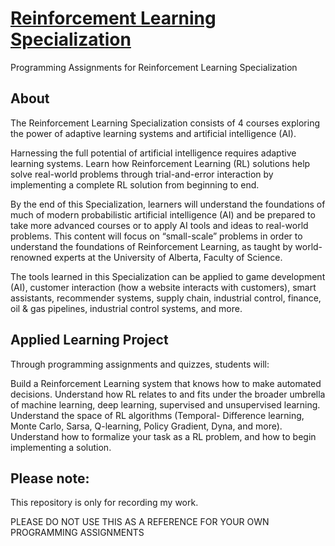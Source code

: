# [Reinforcement Learning Specialization](https://www.coursera.org/specializations/reinforcement-learning)
 Programming Assignments for Reinforcement Learning Specialization

## About
The Reinforcement Learning Specialization consists of 4 courses exploring the power of adaptive learning systems and artificial intelligence (AI).

Harnessing the full potential of artificial intelligence requires adaptive learning systems. Learn how Reinforcement Learning (RL) solutions help solve real-world problems through trial-and-error interaction by implementing a complete RL solution from beginning to end.

By the end of this Specialization, learners will understand the foundations of much of modern probabilistic artificial intelligence (AI) and be prepared to take more advanced courses or to apply AI tools and ideas to real-world problems. This content will focus on “small-scale” problems in order to understand the foundations of Reinforcement Learning, as taught by world-renowned experts at the University of Alberta, Faculty of Science.

The tools learned in this Specialization can be applied to game development (AI), customer interaction (how a website interacts with customers), smart assistants, recommender systems, supply chain, industrial control, finance, oil & gas pipelines, industrial control systems, and more.

## Applied Learning Project
Through programming assignments and quizzes, students will:

Build a Reinforcement Learning system that knows how to make automated decisions.
Understand how RL relates to and fits under the broader umbrella of machine learning, deep learning, supervised and unsupervised learning.  
Understand the space of RL algorithms (Temporal- Difference learning, Monte Carlo, Sarsa, Q-learning, Policy Gradient, Dyna, and more).   
Understand how to formalize your task as a RL problem, and how to begin implementing a solution.

## Please note:
This repository is only for recording my work.

PLEASE DO NOT USE THIS AS A REFERENCE FOR YOUR OWN PROGRAMMING ASSIGNMENTS
